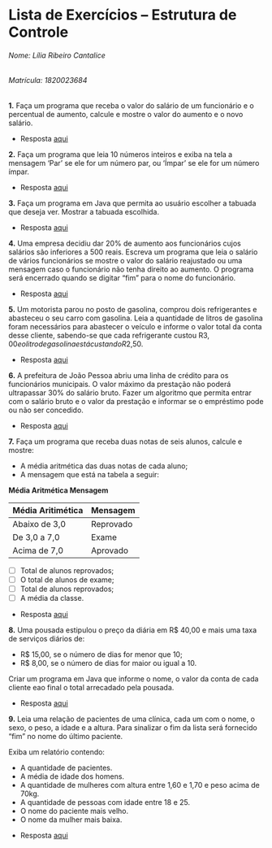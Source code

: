 # Lista de Exercícios – Estrutura de Controle


###### Nome: Lília Ribeiro Cantalice
###### Matrícula: 1820023684



**1.** Faça um programa que receba o valor do salário de um funcionário e o percentual de aumento, calcule e mostre o valor do aumento e o novo salário.
- Resposta [aqui](https://github.com/liliarc96/Estrutura-de-Controle--Exercicios/tree/master/Aumento%20Salarial/com/aumentosalarial)

**2.** Faça um programa que leia 10 números inteiros e exiba na tela a mensagem ‘Par’ se ele for um número par, ou ‘Ímpar’ se ele for um número ímpar.
- Resposta [aqui](https://github.com/liliarc96/Estrutura-de-Controle--Exercicios/tree/master/Par%20ou%20%C3%8Dmpar/com/parouimpar)

**3.** Faça um programa em Java que permita ao usuário escolher a tabuada que deseja ver. Mostrar a tabuada escolhida.
- Resposta [aqui](https://github.com/liliarc96/Estrutura-de-Controle--Exercicios/tree/master/Tabuada/com/tabuada)

**4.** Uma empresa decidiu dar 20% de aumento aos funcionários cujos salários são inferiores a 500 reais. Escreva um programa que leia o salário de vários funcionários se mostre o valor do salário reajustado ou uma mensagem caso o funcionário não tenha direito ao aumento. O programa será encerrado quando se digitar “fim” para o nome do funcionário.
- Resposta [aqui](https://github.com/liliarc96/Estrutura-de-Controle--Exercicios/tree/master/Aumento%20Salarial%20II/com/aumentosalarial2)

**5.** Um motorista parou no posto de gasolina, comprou dois refrigerantes e abasteceu o seu carro com gasolina. Leia a quantidade de litros de gasolina foram necessários para abastecer o veículo e informe o valor total da conta desse cliente, sabendo-se que cada refrigerante custou R$3,00 e o litro de gasolina está custando R$2,50.
- Resposta [aqui](https://github.com/liliarc96/Estrutura-de-Controle--Exercicios/tree/master/Gasolina/com/gasolina)

**6.** A prefeitura de João Pessoa abriu uma linha de crédito para os funcionários municipais. O valor máximo da prestação não poderá ultrapassar 30% do salário bruto. Fazer um algoritmo que permita entrar com o salário bruto e o valor da prestação e informar se o empréstimo pode ou não ser concedido.
- Resposta [aqui](https://github.com/liliarc96/Estrutura-de-Controle--Exercicios/tree/master/Presta%C3%A7%C3%A3o/com/prestacao)

**7.** Faça um programa que receba duas notas de seis alunos, calcule e mostre:
  -	A média aritmética das duas notas de cada aluno;
  -	A mensagem que está na tabela a seguir:
  
**Média Aritmética Mensagem**

|     Média Aritimética     |     Mensagem     |
|------------------|---------------------|
|     Abaixo de 3,0     |     Reprovado     |
|     De 3,0 a 7,0     |     Exame     |
|     Acima de 7,0     |     Aprovado     |

- [ ] Total de alunos reprovados;
- [ ] O total de alunos de exame;
- [ ] Total de alunos reprovados;
- [ ] A média da classe.    
- Resposta [aqui](https://github.com/liliarc96/Estrutura-de-Controle--Exercicios/tree/master/Media%20Aritim%C3%A9tica/com/mediaaritimetica)

**8.**  Uma pousada estipulou o preço da diária em R$ 40,00 e mais uma taxa de serviços diários de:

  - R$ 15,00, se o número de dias for menor que 10;
  - R$ 8,00, se o número de dias for maior ou igual a 10.
  
Criar um programa em Java que informe o nome, o valor da conta de cada cliente eao final o total arrecadado pela pousada.
- Resposta [aqui](https://github.com/liliarc96/Estrutura-de-Controle--Exercicios/tree/master/Pousada/com/pousada) 

**9.** Leia uma relação de pacientes de uma clínica, cada um com o nome, o sexo, o peso, a idade e a altura.  Para sinalizar o fim da lista será fornecido “fim” no nome do último paciente.

Exiba um relatório contendo:

  - A quantidade de pacientes.
  - A média de idade dos homens.
  -	A quantidade de mulheres com altura entre 1,60 e 1,70 e peso acima de 70kg.
  -	A quantidade de pessoas com idade entre 18 e 25.
  -	O nome do paciente mais velho.
  -	O nome da mulher mais baixa.   
      
  * Resposta [aqui]()
